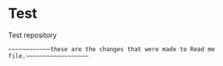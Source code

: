 # Test
Test repository

~~~~~~~~~~~~~~~~~~~~~~~~~~~~~~~~~~~~~~~~~~~~~~~~~~~~~~~~~~~~~~~~~~~~~~~~~~~~~~~~~~~
~~~~~~~~~~~~these are the changes that were made to Read me file.~~~~~~~~~~~~~~~~~~
~~~~~~~~~~~~~~~~~~~~~~~~~~~~~~~~~~~~~~~~~~~~~~~~~~~~~~~~~~~~~~~~~~~~~~~~~~~~~~~~~~~
